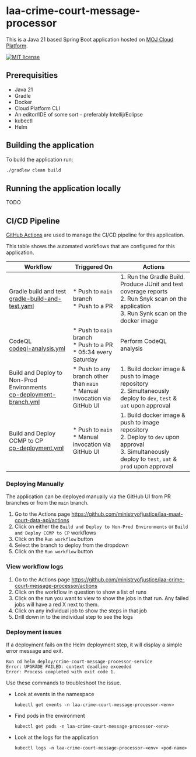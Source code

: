 # laa-crime-court-message-processor

This is a Java 21 based Spring Boot application hosted on [MOJ Cloud Platform](https://user-guide.cloud-platform.service.justice.gov.uk/documentation/concepts/about-the-cloud-platform.html).

[![MIT license](https://img.shields.io/badge/License-MIT-blue.svg)](LICENSE)

## Prerequisities
- Java 21
- Gradle
- Docker
- Cloud Platform CLI 
- An editor/IDE of some sort - preferably Intellij/Eclipse 
- kubectl
- Helm

## Building the application

To build the application run:
```sh
./gradlew clean build
```

## Running the application locally

TODO



## CI/CD Pipeline

[GitHub Actions](https://github.com/ministryofjustice/laa-crime-court-message-processor/actions) are used to manage the CI/CD pipeline for this application.

This table shows the automated workflows that are configured for this application.


| Workflow                                                                                                             | Triggered On                                                                 | Actions                                                                                                                                                   |
|----------------------------------------------------------------------------------------------------------------------|------------------------------------------------------------------------------|-----------------------------------------------------------------------------------------------------------------------------------------------------------|
| Gradle build and test<br/>[gradle-build-and-test.yaml](.github/workflows/gradle-build-and-test.yaml)                 | * Push to `main` branch<br/>* Push to a PR                                   | 1. Run the Gradle Build.  Produce JUnit and test coverage reports<br/>2. Run Snyk scan on the application<br/>3. Run Synk scan on the docker image        |
| CodeQL<br/>[codeql-analysis.yml](.github/workflows/codeql-analysis.yml)                                              | * Push to `main` branch<br/>* Push to a PR<br/>* 05:34 every Saturday        | Perform CodeQL analysis                                                                                                                                   |
| Build and Deploy to Non-Prod Environments<br/>[cp-deployment-branch.yml](.github/workflows/cp-deployment-branch.yml) | * Push to any branch other than `main`<br/>* Manual invocation via GitHub UI | 1. Build docker image & push to image repository<br/>2. Simultaneously deploy to `dev`, `test` & `uat` upon approval                                      |
| Build and Deploy CCMP to CP<br/>[cp-deployment.yml](.github/workflows/cp-deployment.yml)                             | * Push to `main`<br/>* Manual invocation via GitHub UI                       | 1. Build docker image & push to image repository<br/>2. Deploy to `dev` upon approval<br>3. Simultaneously deploy to `test`, `uat` & `prod` upon approval |

### Deploying Manually 

The application can be deployed manually via the GitHub UI from PR branches or from the `main` branch.

1. Go to the Actions page https://github.com/ministryofjustice/laa-maat-court-data-api/actions
2. Click on either the `Build and Deploy to Non-Prod Environments` or `Build and Deploy CCMP to CP` workflows
3. Click on the `Run workflow` button
4. Select the branch to deploy from the dropdown
5. Click on the `Run workflow` button

### View workflow logs

1. Go to the Actions page https://github.com/ministryofjustice/laa-crime-court-message-processor/actions
2. Click on the workflow in question to show a list of runs
3. Click on the run you want to view to show the jobs in that run. Any failed jobs will have a red X next to them.
4. Click on any individual job to show the steps in that job
5. Drill down in to the individual step to see the logs


### Deployment issues

If a deployment fails on the Helm deployment step, it will display a simple error message and exit.
```text
Run cd helm_deploy/crime-court-message-processor-service
Error: UPGRADE FAILED: context deadline exceeded
Error: Process completed with exit code 1.
```
Use these commands to troubleshoot the issue.

* Look at events in the namespace

  ```kubectl get events -n laa-crime-court-message-processor-<env>```

* Find pods in the environment

  ```kubectl get pods -n laa-crime-court-message-processor-<env>```

* Look at the logs for the application

  ```kubectl logs -n laa-crime-court-message-processor-<env> <pod-name>```
